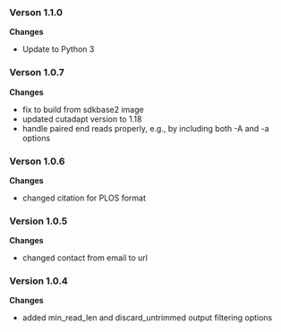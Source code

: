 ### Verson 1.1.0
__Changes__
- Update to Python 3

### Verson 1.0.7
__Changes__
- fix to build from sdkbase2 image
- updated cutadapt version to 1.18
- handle paired end reads properly, e.g., by including both -A and -a options

### Verson 1.0.6
__Changes__
- changed citation for PLOS format

### Version 1.0.5
__Changes__
- changed contact from email to url

### Version 1.0.4
__Changes__
- added min_read_len and discard_untrimmed output filtering options
